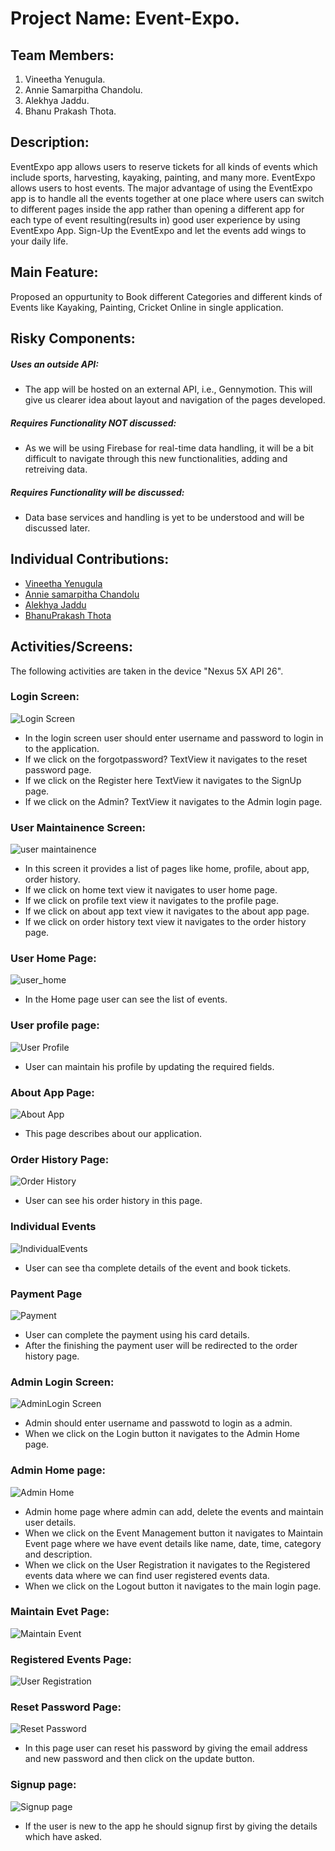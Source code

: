 # Project Name: Event-Expo.

## Team Members:
1. Vineetha Yenugula.
2. Annie Samarpitha Chandolu.
3. Alekhya Jaddu.
4. Bhanu Prakash Thota.

## Description:
EventExpo app allows users to reserve tickets for all kinds of events which include sports, harvesting, kayaking, painting, and many more. EventExpo allows users to host events. The major advantage of using the EventExpo app is to handle all the events together at one place where users can switch to different pages inside the app rather than opening a different app for each type of event resulting(results in) good user experience by using EventExpo App. Sign-Up the EventExpo and let the events add wings to your daily life.

## Main Feature:
Proposed an oppurtunity to Book different Categories and different kinds of Events like Kayaking, Painting, Cricket Online in single application.

## Risky Components:
##### Uses an outside API:
- The app will be hosted on an external API, i.e., Gennymotion. This will give us clearer idea about layout and navigation of the pages developed.
##### Requires Functionality NOT discussed:
- As we will be using Firebase for real-time data handling, it will be a bit difficult to navigate through this new functionalities, adding and retreiving data.
##### Requires Functionality will be discussed:
- Data base services and handling is yet to be understood and will be discussed later.

## Individual Contributions:

- [Vineetha Yenugula](https://github.com/vineetha1996/event-expo/commits?author=vineetha1996)
- [Annie samarpitha Chandolu](https://github.com/vineetha1996/event-expo/commits?author=annie0sc)
- [Alekhya Jaddu](https://github.com/vineetha1996/event-expo/commits?author=alekhyajaddu)
- [BhanuPrakash Thota](https://github.com/vineetha1996/event-expo/commits?author=BhanuprakashThota)


## Activities/Screens:
The following activities are taken in the device "Nexus 5X API 26".

### Login Screen:

![Login Screen](https://github.com/vineetha1996/event-expo/blob/master/screens/login.png)

- In the login screen user should enter username and password to login in to the application.
- If we click on the forgotpassword? TextView it navigates to the reset password page.
- If we click on the Register here TextView it navigates to the SignUp page.
- If we click on the Admin? TextView it navigates to the Admin login page.

### User Maintainence Screen:

![user maintainence](https://github.com/vineetha1996/event-expo/blob/master/screens/user_matianence.JPG)

- In this screen it provides a list of pages like home, profile, about app, order history.
- If we click on home text view it navigates to user home page.
- If we click on profile text view it navigates to the profile page.
- If we click on about app text view it navigates to the about app page.
- If we click on order history text view it navigates to the order history page.

### User Home Page:

![user_home](https://github.com/vineetha1996/event-expo/blob/master/screens/user_home.JPG)

- In the Home page user can see the list of events.

### User profile page:
![User Profile](https://github.com/vineetha1996/event-expo/blob/master/screens/user_profile.png)

- User can maintain his profile by updating the required fields.

### About App Page:
![About App](https://github.com/vineetha1996/event-expo/blob/master/screens/about_app.JPG)

- This page describes about our application.

### Order History Page:
![Order History](https://github.com/vineetha1996/event-expo/blob/master/screens/order_history.png)

- User can see his order history in this page.

### Individual Events
![IndividualEvents](https://github.com/vineetha1996/event-expo/blob/master/screens/individual_events.JPG)

- User can see tha complete details of the event and book tickets.

### Payment Page
![Payment](https://github.com/vineetha1996/event-expo/blob/master/screens/payment.JPG)

- User can complete the payment using his card details.
- After the finishing the payment user will be redirected to the order history page.

### Admin Login Screen:
![AdminLogin Screen](https://github.com/vineetha1996/event-expo/blob/master/screens/admin_login.png)

- Admin should enter username and passwotd to login as a admin.
- When we click on the Login button it navigates to the Admin Home page.

### Admin Home page:
![Admin Home](https://github.com/vineetha1996/event-expo/blob/master/screens/admin_home.png)

- Admin home page where admin can add, delete the events and maintain user details.
- When we click on the Event Management button it navigates to Maintain Event page where we have event details like name, date, time, category and description.
- When we click on the User Registration it navigates to the Registered events data where we can find user registered events data.
- When we click on the Logout button it navigates to the main login page.

### Maintain Evet Page:

![Maintain Event](https://github.com/vineetha1996/event-expo/blob/master/screens/maintain_events.png)

### Registered Events Page:

![User Registration](https://github.com/vineetha1996/event-expo/blob/master/screens/regist_event.png)

### Reset Password Page:
![Reset Password](https://github.com/vineetha1996/event-expo/blob/master/screens/reset_password.png)

- In this page user can reset his password by giving the email address and new password and then click on the update button.

### Signup page:
![Signup page](https://github.com/vineetha1996/event-expo/blob/master/screens/signup.png)

- If the user is new to the app he should signup first by giving the details which have asked.

